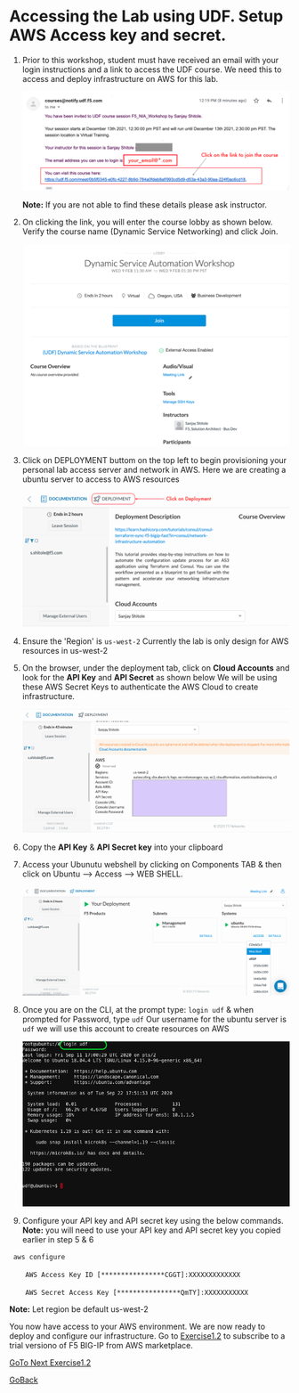 # Accessing the Lab using UDF. Setup AWS Access key and secret.

1. Prior to this workshop, student must have received an email with your login instructions and a link to access the UDF course.
   We need this to access and deploy  infrastructure on AWS for this lab. 

   ![alt text](../images/emailclick.png)
   
   **Note:** If you are not able to find these details please ask instructor.
   
2. On clicking the link, you will enter the course lobby as shown below. Verify the course name (Dynamic Service Networking) and click Join.

   ![alt text](../images/click_on_join.png)
   
3. Click on DEPLOYMENT buttom on the top left to begin provisioning your personal lab access server and network in AWS.
   Here we are creating a ubuntu server to access to AWS resources

   ![alt text](../images/click_ondeployment.png)

4. Ensure the 'Region' is ``` us-west-2 ```
   Currently the lab is only design for AWS resources in us-west-2

   
5. On the browser, under the deployment tab, click on **Cloud Accounts** and look for the **API Key** and **API Secret** as shown below
   We will be using these AWS Secret Keys to authenticate the AWS Cloud to create infrastructure.

   ![alt text](../images/cloudaccount.png)

6. Copy the **API Key** & **API Secret key** into your clipboard

7. Access your Ubunutu webshell by clicking on Components TAB & then click on Ubuntu --> Access --> WEB SHELL. 

   ![alt text](../images/your_deployment.png)
    
8. Once you are on the CLI, at the prompt type: ``` login udf ``` & when prompted for Password, type ``` udf ```
   Our username for the ubuntu server  is ```udf``` we will use this account to create resources on AWS

   ![alt text](../images/less1-4.png)

9. Configure your API key and API secret key using the below commands. 
   **Note:** you will need to use your API key and API secret key you copied earlier in step 5 & 6
```
 aws configure

    AWS Access Key ID [****************CGGT]:XXXXXXXXXXXXX

    AWS Secret Access Key [****************QmTY]:XXXXXXXXXXX
```

  **Note:**  Let region be default us-west-2

You now have access to your AWS environment. We are now ready to deploy and configure our infrastructure. Go to [Exercise1.2](../Exercise1.2) to subscribe to a trial versiono of F5 BIG-IP from AWS marketplace. 


[GoTo Next Exercise1.2](../Exercise1.2/README.md)

[GoBack](../README.md)
